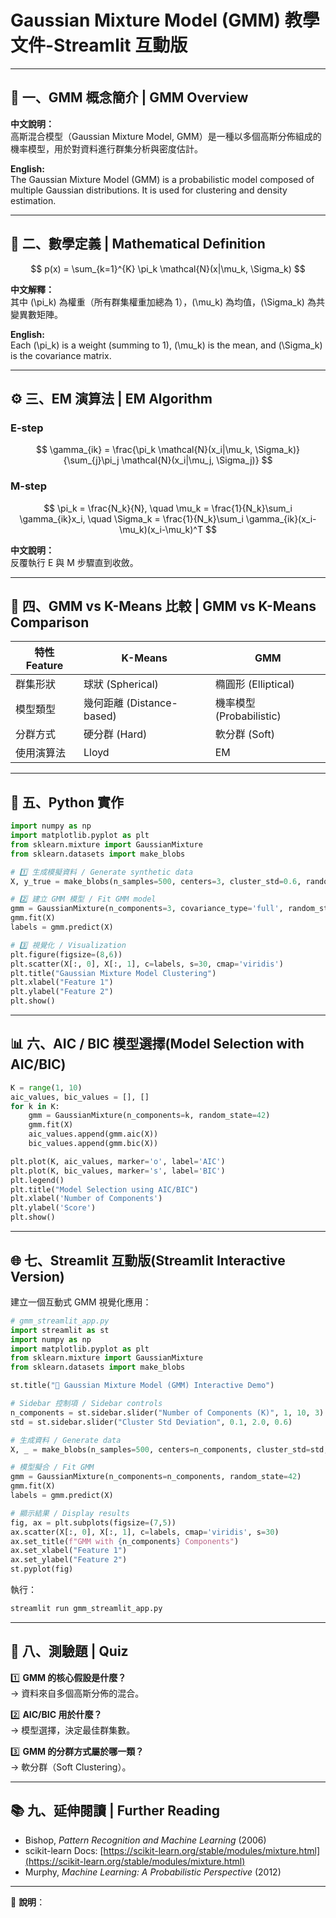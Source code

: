 # Gaussian Mixture Model (GMM) 教學文件-Streamlit 互動版

---

## 🧭 一、GMM 概念簡介 | GMM Overview

**中文說明：**  
高斯混合模型（Gaussian Mixture Model, GMM）是一種以多個高斯分佈組成的機率模型，用於對資料進行群集分析與密度估計。

**English:**  
The Gaussian Mixture Model (GMM) is a probabilistic model composed of multiple Gaussian distributions. 
It is used for clustering and density estimation.

---

## 📘 二、數學定義 | Mathematical Definition

$$
p(x) = \sum_{k=1}^{K} \pi_k \mathcal{N}(x|\mu_k, \Sigma_k)
$$ 

**中文解釋：**  
其中 \(\pi_k\) 為權重（所有群集權重加總為 1），\(\mu_k\) 為均值，\(\Sigma_k\) 為共變異數矩陣。

**English:**  
Each \(\pi_k\) is a weight (summing to 1), \(\mu_k\) is the mean, and \(\Sigma_k\) is the covariance matrix.

---

## ⚙️ 三、EM 演算法 | EM Algorithm

### E-step

$$ 
\gamma_{ik} = \frac{\pi_k \mathcal{N}(x_i|\mu_k, \Sigma_k)}{\sum_{j}\pi_j \mathcal{N}(x_i|\mu_j, \Sigma_j)}
$$ 

### M-step

$$ 
\pi_k = \frac{N_k}{N}, \quad \mu_k = \frac{1}{N_k}\sum_i \gamma_{ik}x_i, \quad \Sigma_k = \frac{1}{N_k}\sum_i \gamma_{ik}(x_i-\mu_k)(x_i-\mu_k)^T
$$ 

**中文說明：**  
反覆執行 E 與 M 步驟直到收斂。


---

## 🧩 四、GMM vs K-Means 比較 | GMM vs K-Means Comparison

| 特性 Feature | K-Means | GMM |
|---------------|----------|------|
| 群集形狀 | 球狀 (Spherical) | 橢圓形 (Elliptical) |
| 模型類型 | 幾何距離 (Distance-based) | 機率模型 (Probabilistic) |
| 分群方式 | 硬分群 (Hard) | 軟分群 (Soft) |
| 使用演算法 | Lloyd | EM |

---

## 🐍 五、Python 實作 

```python
import numpy as np
import matplotlib.pyplot as plt
from sklearn.mixture import GaussianMixture
from sklearn.datasets import make_blobs

# 1️⃣ 生成模擬資料 / Generate synthetic data
X, y_true = make_blobs(n_samples=500, centers=3, cluster_std=0.6, random_state=42)

# 2️⃣ 建立 GMM 模型 / Fit GMM model
gmm = GaussianMixture(n_components=3, covariance_type='full', random_state=42)
gmm.fit(X)
labels = gmm.predict(X)

# 3️⃣ 視覺化 / Visualization
plt.figure(figsize=(8,6))
plt.scatter(X[:, 0], X[:, 1], c=labels, s=30, cmap='viridis')
plt.title("Gaussian Mixture Model Clustering")
plt.xlabel("Feature 1")
plt.ylabel("Feature 2")
plt.show()
```

---

## 📊 六、AIC / BIC 模型選擇(Model Selection with AIC/BIC)

```python
K = range(1, 10)
aic_values, bic_values = [], []
for k in K:
    gmm = GaussianMixture(n_components=k, random_state=42)
    gmm.fit(X)
    aic_values.append(gmm.aic(X))
    bic_values.append(gmm.bic(X))

plt.plot(K, aic_values, marker='o', label='AIC')
plt.plot(K, bic_values, marker='s', label='BIC')
plt.legend()
plt.title("Model Selection using AIC/BIC")
plt.xlabel('Number of Components')
plt.ylabel('Score')
plt.show()
```

---

## 🌐 七、Streamlit 互動版(Streamlit Interactive Version)

建立一個互動式 GMM 視覺化應用：

```python
# gmm_streamlit_app.py
import streamlit as st
import numpy as np
import matplotlib.pyplot as plt
from sklearn.mixture import GaussianMixture
from sklearn.datasets import make_blobs

st.title("🎨 Gaussian Mixture Model (GMM) Interactive Demo")

# Sidebar 控制項 / Sidebar controls
n_components = st.sidebar.slider("Number of Components (K)", 1, 10, 3)
std = st.sidebar.slider("Cluster Std Deviation", 0.1, 2.0, 0.6)

# 生成資料 / Generate data
X, _ = make_blobs(n_samples=500, centers=n_components, cluster_std=std, random_state=42)

# 模型擬合 / Fit GMM
gmm = GaussianMixture(n_components=n_components, random_state=42)
gmm.fit(X)
labels = gmm.predict(X)

# 顯示結果 / Display results
fig, ax = plt.subplots(figsize=(7,5))
ax.scatter(X[:, 0], X[:, 1], c=labels, cmap='viridis', s=30)
ax.set_title(f"GMM with {n_components} Components")
ax.set_xlabel("Feature 1")
ax.set_ylabel("Feature 2")
st.pyplot(fig)
```

執行：
```bash
streamlit run gmm_streamlit_app.py
```

---

## 🧪 八、測驗題 | Quiz

1️⃣ **GMM 的核心假設是什麼？**  
→ 資料來自多個高斯分佈的混合。

2️⃣ **AIC/BIC 用於什麼？**  
→ 模型選擇，決定最佳群集數。

3️⃣ **GMM 的分群方式屬於哪一類？**  
→ 軟分群（Soft Clustering）。

---

## 📚 九、延伸閱讀 | Further Reading
- Bishop, *Pattern Recognition and Machine Learning* (2006)  
- scikit-learn Docs: [https://scikit-learn.org/stable/modules/mixture.html](https://scikit-learn.org/stable/modules/mixture.html)  
- Murphy, *Machine Learning: A Probabilistic Perspective* (2012)

---

💾 **說明**：

